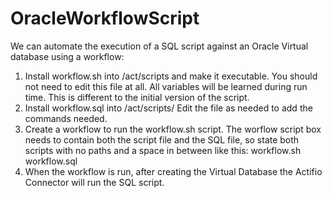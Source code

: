 # OracleWorkflowScript

We can automate the execution of a SQL script against an Oracle Virtual database using a workflow:

1. Install workflow.sh into /act/scripts and make it executable. You should not need to edit this file at all. All variables will be learned during run time. This is different to the initial version of the script.
1. Install workflow.sql into /act/scripts/ Edit the file as needed to add the commands needed. 
1. Create a workflow to run the workflow.sh script. The worflow script box needs to contain both the script file and the SQL file, so state both scripts with no paths and a space in between like this: workflow.sh workflow.sql
1. When the workflow is run, after creating the Virtual Database the Actifio Connector will run the SQL script.
